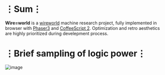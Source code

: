 # ⋮Sum⋮
__Wire=world__ is a [wireworld](https://en.wikipedia.org/wiki/Wireworld) machine research project, fully implemented in browser with [Phaser3](https://phaser.io/phaser3) and [CoffeeScript 2](https://coffeescript.org/v2/).
Optimization and retro aesthetics are highly prioritized during develepment process.

# ⋮Brief sampling of logic power⋮
![image](https://user-images.githubusercontent.com/8768470/41505338-8b2bfe52-720f-11e8-93fd-a31df6c65bff.png)

